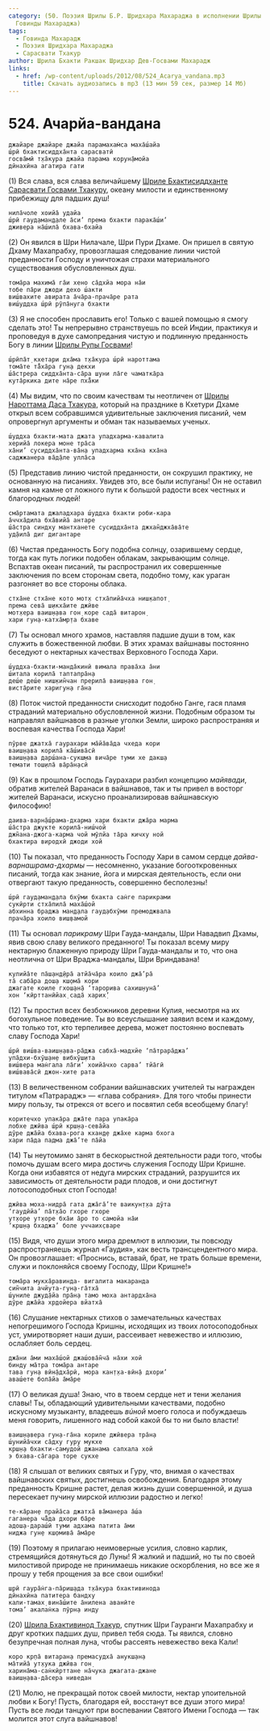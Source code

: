 ```yaml
---
category: (50. Поэзия Шрилы Б.Р. Шридхара Махараджа в исполнении Шрилы Б.С.
  Говинды Махараджа)
tags:
  - Говинда Махарадж
  - Поэзия Шридхара Махараджа
  - Сарасвати Тхакур
author: Шрила Бхакти Ракшак Шридхар Дев-Госвами Махарадж
links:
  - href: /wp-content/uploads/2012/08/524_Acarya_vandana.mp3
    title: Скачать аудиозапись в mp3 (13 мин 59 сек, размер 14 Мб)
---
```


# 524. Ачарйа-вандана

    джайаре джайаре джайа парамахам̇са маха̄ш́айа
    ш́рӣ бхактисиддха̄нта сарасватӣ
    госва̄мӣ т̣ха̄кура джайа парама корун̣а̄мойа
    дӣнахӣна агатира гати

(1) Вся слава, вся слава величайшему [Шриле Бхактисиддханте Сарасвати Госвами Тхакуру](http://harekrishna.ru/mission/teachers/sarasvati-tkr/), океану милости и единственному прибежищу для падших душ!

    нила̄чоле хоийа̄ удайа
    ш́рӣ гауд̣аман̣д̣але а̄си’ према бхакти парака̄ш́и’
    дживера на̄ш́ила̄ бхава-бхайа

(2) Он явился в Шри Нилачале, Шри Пури Дхаме. Он пришел в святую Дхаму Махапрабху, провозглашая следование линии чистой преданности Господу и уничтожая страхи материального существования обусловленных душ.

    тома̄ра махима̄ га̄и хено са̄дхйа мора на̄и
    тобе па̄ри джоди дехо ш́акти
    виш́вахите авирата а̄ча̄ра-прача̄ре рата
    виш́уддха ш́рӣ рӯпа̄нуга бхакти

(3) Я не способен прославить его! Только с вашей помощью я смогу сделать это! Ты непрерывно странствуешь по всей Индии, практикуя и проповедуя в духе самопредания чистую и подлинную преданность Богу в линии [Шрилы Рупы Госвами](http://harekrishna.ru/biblioteka/raznoe/vaisnava/rupa.htm)!

    ш́рӣпа̄т̣ кхетари дха̄ма т̣ха̄кура ш́рӣ нароттама
    тома̄те та̄̐ха̄ра гун̣а декхи
    ш́а̄стрера сиддха̄нта-са̄ра ш̣уни ла̄ге чаматка̄ра
    кута̄ркика дите на̄ре пха̄̐ки

(4) Мы видим, что по своим качествам ты неотличен от [Шрилы Нароттама Даса Тхакура](http://harekrishna.ru/2010/01/5943-proslavlenie-shrily-narottama-dasa-thakura-potok-vdohnoveniya.html), который на празднике в Кхетури Дхаме открыл всем собравшимся удивительные заключения писаний, чем опровергнул аргументы и обман так называемых ученых.

    ш́уддха бхакти-мата джата упадхарма-кавалита
    херийа̄ локера моне тра̄са
    ха̄ни’ сусиддха̄нта-ва̄н̣а упадхарма кха̄на кха̄на
    саджжанера ва̄д̣а̄ле улла̄са

(5) Представив линию чистой преданности, он сокрушил практику, не основанную на писаниях. Увидев это, все были испуганы! Он не оставил камня на камне от ложного пути к большой радости всех честных и благородных людей!

    сма̄ртамата джаладхара ш́уддха бхакти роби-кара
    а̄ччха̄дила бха̄вийа̄ антаре
    ш́а̄стра синдху мантханете сусиддха̄нта джхан̃джха̄ва̄те
    уд̣а̄ила̄ диг дигантаре

(6) Чистая преданность Богу подобна солнцу, озарившему сердце, тогда как путь логики подобен облакам, закрывающим солнце. Вспахтав океан писаний, ты распространил их совершенные заключения по всем сторонам света, подобно тому, как ураган разгоняет во все стороны облака.

    стха̄не стха̄не кото мот̣х стха̄пийа̄чха ниш̣капот̣
    према сева̄ ш̣икха̄ите джӣве
    мот̣хера ваиш̣н̣ава гон̣ коре сада̄ витарон̣
    хари гун̣а-катха̄мр̣та бхаве

(7) Ты основал много храмов, наставляя падшие души в том, как служить в божественной любви. В этих храмах вайшнавы постоянно беседуют о нектарных качествах Верховного Господа Хари.

    ш́уддха-бхакти-манда̄кинӣ вимала права̄ха а̄ни
    ш́итала корила̄ таптапра̄н̣а
    деш́е деш́е ниш̣кин̃чан прерила̄ ваиш̣н̣ава гон̣
    виста̄рите харигун̣а га̄на

(8) Поток чистой преданности снисходит подобно Ганге, гася пламя страданий материально обусловленной жизни. Подобным образом ты направлял вайшнавов в разные уголки Земли, широко распространяя и воспевая качества Господа Хари!

    пӯрве джатха̄ гаурахари ма̄йа̄ва̄да чхеда кори
    ваиш̣н̣ава корила̄ ка̄ш́ива̄сӣ
    ваиш̣н̣ава дарш́ана-сукш̣ма вича̄ре туми хе дакш̣а
    темати тош̣ила̄ ва̄ра̄н̣асӣ

(9) Как в прошлом Господь Гаурахари разбил концепцию *майявади*, обратив жителей Варанаси в вайшнавов, так и ты привел в восторг жителей Варанаси, искусно проанализировав вайшнавскую философию!

    даива-варн̣а̄ш́рама-дхарма хари бхакти джа̄ра марма
    ш́а̄стра джукте корила̄-ниш́чой
    джн̃ана-джога-карма чой мӯлйа та̄ра кичху ной
    бхактира виродхӣ джоди хой

(10) Ты показал, что преданность Господу Хари в самом сердце *дайва-варнашрама-дхармы* — несомненно, указание богооткровенных писаний, тогда как знание, йога и мирская деятельность, если они отвергают такую преданность, совершенно бесполезны!

    ш́рӣ гауд̣аман̣д̣ала бхӯми бхакта сан̇ге парикрами
    сукӣрти стха̄пила̄ маха̄ш́ой
    абхинна браджа ман̣д̣ала гауд̣абхӯми премоджвала
    прача̄ра хоило виш̣вамой

(11) Ты основал *парикраму* Шри Гауда-мандалы, Шри Навадвип Дхамы, явив свою славу великого преданного! Ты показал всему миру нектарную блаженную природу Шри Гауда-мандалы и то, что она неотлична от Шри Враджа-мандалы, Шри Вриндавана!

    кулийа̄те па̄ш̣ан̣д̣ӣра̄ атйа̄ча̄ра коило джа̄’ра̄
    та̄ саба̄ра дош̣а кш̣ома̄ кори
    джагате коиле гхош̣ан̣а̄ ‘тарорива сахиш̣н̣уна̄’
    хон ‘кӣрттанӣйах̣ сада̄ харих̣’

(12) Ты простил всех безбожников деревни Кулия, несмотря на их богохульное поведение. Ты во всеуслышание заявил всем и каждому, что только тот, кто терпеливее дерева, может постоянно воспевать славу Господа Хари!

    ш́рӣ виш́ва-ваиш̣н̣ава-ра̄джа сабха̄-мадхйе ‘па̄трара̄джа’
    упа̄дхи-бхӯш̣ан̣е вибхӯш̣ита
    виш́вера ман̇гала ла̄ги’ хоийа̄чхо сарва’ тйа̄гӣ
    виш́вава̄сӣ джон-хите рата

(13) В величественном собрании вайшнавских учителей ты награжден титулом «Патрарадж» — «глава собрания». Для того чтобы принести миру пользу, ты отрекся от всего и посвятил себя всеобщему благу!

    коритечхо упака̄ра джа̄те пара упака̄ра
    лобхе джӣва ш́рӣ крш̣н̣а-сева̄йа
    дӯре джа̄йа бхава-рога кхан̣д̣е джа̄хе карма бхога
    хари па̄да падма джа̄’те па̄йа

(14) Ты неутомимо занят в бескорыстной деятельности ради того, чтобы помочь душам всего мира достичь служения Господу Шри Кришне. Когда они избавятся от недуга мирских страданий, разрушится их зависимость от деятельности ради плодов, и они достигнут лотосоподобных стоп Господа!

    джӣва моха-нидра̄ гата джа̄га̄’те ваикун̣т̣ха дӯта
    ‘гаудӣйа’ па̄т̣ха̄о гхоре гхоре
    ут̣хоре ут̣хоре бха̄и а̄ро то самойа на̄и
    ‘крш̣н̣а бхаджа’ боле уччаих̣сваре

(15) Видя, что души этого мира дремлют в иллюзии, ты повсюду распространяешь журнал «Гаудия», как весть трансцендентного мира. Он провозглашает: «Проснись, вставай, брат, не трать больше времени, служи и поклоняйся своему Господу, Шри Кришне!»

    тома̄ра мукха̄равинда- вигалита макаранда
    син̃чита ачйута-гун̣а-га̄тха̄
    ш́униле джуд̣а̄йа пра̄н̣а тамо моха антардха̄на
    дӯре джа̄йа хр̣дойера вйатха̄

(16) Слушание нектарных стихов о замечательных качествах непогрешимого Господа Кришны, исходящих из твоих лотосоподобных уст, умиротворяет наши души, рассеивает невежество и иллюзию, ослабляет боль сердец.

    джа̄ни а̄ми маха̄ш́ой джаш́ова̄н̃ча̄ на̄хи хой
    бинду ма̄тра тома̄ра антаре
    тава гун̣а вӣн̣а̄дха̄рӣ, мора кан̣т̣ха-вӣн̣а̄ дхори’
    аваш́ете бола̄йа а̄ма̄ре

(17) О великая душа! Знаю, что в твоем сердце нет и тени желания славы! Ты, обладающий удивительными качествами, подобно искусному музыканту, владеешь *вúной* моего голоса и побуждаешь меня говорить, лишенного над собой какой бы то ни было власти!

    ваиш̣н̣авера гун̣а-га̄на кориле джӣвера тра̄н̣а
    ш́унийа̄чхи са̄дху гуру мукхе
    крш̣н̣а бхакти-самудой джанама сапхала хой
    э бхава-са̄гара торе сукхе

(18) Я слышал от великих святых и Гуру, что, внимая о качествах вайшнавских святых, достигнешь освобождения. Благодаря этому преданность Кришне растет, делая жизнь души совершенной, и душа пересекает пучину мирской иллюзии радостно и легко!

    те-ка̄ран̣е прайа̄са джатха̄ ва̄манера а̄ш́а
    гаганера ча̄̐да дхори ба̄ре
    адош̣а-дараш́ӣ туми адхама патита а̄ми
    ниджа гун̣е кш̣омива̄ а̄ма̄ре

(19) Поэтому я прилагаю неимоверные усилия, словно карлик, стремящийся дотянуться до Луны! Я жалкий и падший, но ты по своей милостивой природе не принимаешь никакие оскорбления, но все же я прошу у тебя прощения за все свои ошибки!

    ш̣рӣ гаура̄н̇га-па̄риш̣ада т̣ха̄кура бхактивинода
    дӣнахӣна патитера бандху
    кали-тамах̣ вина̄ш́ите а̄нилена аванӣте
    тома’ акалан̇ка пӯрн̣а инду

(20) [Шрила Бхактивинод Тхакур](http://harekrishna.ru/mission/teachers/bhaktivinod-tkr/), спутник Шри Гауранги Махапрабху и друг кротких падших душ, привел тебя сюда. Ты явился, словно безупречная полная луна, чтобы рассеять невежество века Кали!

    коро кр̣па̄ витаран̣а премасудха̄ анукш̣ан̣а
    ма̄тийа̄ ут̣хука джӣва гон̣
    харина̄ма-сан̇кӣрттане на̄чука джагата-джане
    ваиш̣н̣ава-да̄сера ниведан

(21) Молю, не прекращай поток своей милости, нектар упоительной любви к Богу! Пусть, благодаря ей, восстанут все души этого мира! Пусть все люди танцуют при воспевании Святого Имени Господа — так молится этот слуга вайшнавов!


